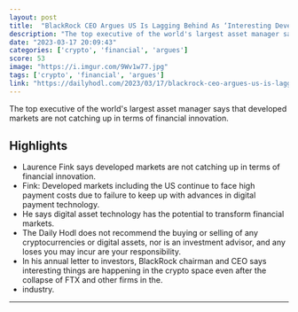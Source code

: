 ```yaml
---
layout: post
title:  "BlackRock CEO Argues US Is Lagging Behind As ‘Interesting Developments’ Are Happening in the Crypto Asset Space"
description: "The top executive of the world's largest asset manager says that developed markets are not catching up in terms of financial innovation."
date: "2023-03-17 20:09:43"
categories: ['crypto', 'financial', 'argues']
score: 53
image: "https://i.imgur.com/9Wv1w77.jpg"
tags: ['crypto', 'financial', 'argues']
link: "https://dailyhodl.com/2023/03/17/blackrock-ceo-argues-us-is-lagging-behind-as-interesting-developments-are-happening-in-the-crypto-asset-space/"
---
```


The top executive of the world's largest asset manager says that developed markets are not catching up in terms of financial innovation.

## Highlights

- Laurence Fink says developed markets are not catching up in terms of financial innovation.
- Fink: Developed markets including the US continue to face high payment costs due to failure to keep up with advances in digital payment technology.
- He says digital asset technology has the potential to transform financial markets.
- The Daily Hodl does not recommend the buying or selling of any cryptocurrencies or digital assets, nor is an investment advisor, and any loses you may incur are your responsibility.
- In his annual letter to investors, BlackRock chairman and CEO says interesting things are happening in the crypto space even after the collapse of FTX and other firms in the.
- industry.

---
